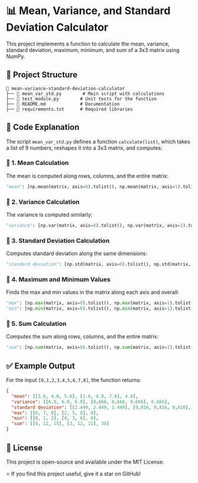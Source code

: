 # 📊 Mean, Variance, and Standard Deviation Calculator

This project implements a function to calculate the mean, variance, standard deviation, maximum, minimum, and sum of a 3x3 matrix using NumPy.

## 📂 Project Structure

```
📂 mean-variance-standard-deviation-calculator
├── 📄 mean_var_std.py        # Main script with calculations
├── 📄 test_module.py        # Unit tests for the function
├── 📄 README.md             # Documentation
├── 📄 requirements.txt      # Required libraries
```

## 📝 Code Explanation

The script `mean_var_std.py` defines a function `calculate(list)`, which takes a list of 9 numbers, reshapes it into a 3x3 matrix, and computes:

### 📌 1. Mean Calculation
The mean is computed along rows, columns, and the entire matrix:
```python
"mean": [np.mean(matrix, axis=0).tolist(), np.mean(matrix, axis=1).tolist(), np.mean(matrix).tolist()]
```

### 📌 2. Variance Calculation
The variance is computed similarly:
```python
"variance": [np.var(matrix, axis=0).tolist(), np.var(matrix, axis=1).tolist(), np.var(matrix).tolist()]
```

### 📌 3. Standard Deviation Calculation
Computes standard deviation along the same dimensions:
```python
"standard deviation": [np.std(matrix, axis=0).tolist(), np.std(matrix, axis=1).tolist(), np.std(matrix).tolist()]
```

### 📌 4. Maximum and Minimum Values
Finds the max and min values in the matrix along each axis and overall:
```python
"max": [np.max(matrix, axis=0).tolist(), np.max(matrix, axis=1).tolist(), np.max(matrix).tolist()]
"min": [np.min(matrix, axis=0).tolist(), np.min(matrix, axis=1).tolist(), np.min(matrix).tolist()]
```

### 📌 5. Sum Calculation
Computes the sum along rows, columns, and the entire matrix:
```python
"sum": [np.sum(matrix, axis=0).tolist(), np.sum(matrix, axis=1).tolist(), np.sum(matrix).tolist()]
```

## ✅ Example Output
For the input `[0,1,2,3,4,5,6,7,8]`, the function returns:
```json
{
  "mean": [[3.0, 4.0, 5.0], [1.0, 4.0, 7.0], 4.0],
  "variance": [[6.0, 6.0, 6.0], [0.666, 0.666, 0.666], 6.666],
  "standard deviation": [[2.449, 2.449, 2.449], [0.816, 0.816, 0.816], 2.582],
  "max": [[6, 7, 8], [2, 5, 8], 8],
  "min": [[0, 1, 2], [0, 3, 6], 0],
  "sum": [[9, 12, 15], [3, 12, 21], 36]
}
```

## 📜 License
This project is open-source and available under the MIT License.

⭐ If you find this project useful, give it a star on GitHub!


